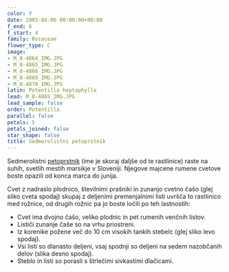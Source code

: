 ```yaml
---
color: Y
date: 2003-04-06 00:00:00+00:00
f_end: 6
f_start: 4
family: Rosaceae
flower_type: C
image:
- M_8-4864_IMG.JPG
- M_8-4865_IMG.JPG
- M_8-4866_IMG.JPG
- M_8-4869_IMG.JPG
- M_8-4870_IMG.JPG
latin: Potentilla heptaphylla
lead: M_8-4865_IMG.JPG
lead_sample: false
order: Potentilla
parallel: false
petals: 5
petals_joined: false
star_shape: false
title: Sedmerolistni petoprstnik
---
```

Sedmerolistni [petoprstnik](../genus/potentilla/) (ime je skoraj daljše od te rastlinice) raste na suhih, svetlih mestih marsikje v Sloveniji. Njegove majcene rumene cvetove boste opazili od konca marca do junija.

Cvet z nadraslo plodnico, številnimi prašniki in zunanjo cvetno čašo (glej sliko cveta spodaj) skupaj z deljenimi premenjalnimi listi uvršča to rastlinico med rožnice, od drugih rožnic pa jo boste ločili po teh lastnostih:

-   Cvet ima dvojno čašo, veliko plodnic in pet rumenih venčnih listov.
-   Lističi zunanje čaše so na vrhu priostreni.
-   Iz korenike požene več do 10 cm visokih tankih stebelc (glej sliko levo spodaj).
-   Vsi listi so dlanasto deljeni, vsaj spodnji so deljeni na sedem nazobčanih delov (slika desno spodaj).
-   Steblo in listi so porasli s štrlečimi sivkastimi dlačicami.
